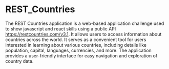 # REST_Countries

The REST Countries application is a web-based application challenge used to show javascript and react skills using a public API https://restcountries.com/v3.1. It allows users to access 
information about countries across the world. It serves as a convenient tool for users interested 
in learning about various countries, including details like population, capital, languages, 
currencies, and more. The application provides a user-friendly interface for easy navigation and 
exploration of country data.


